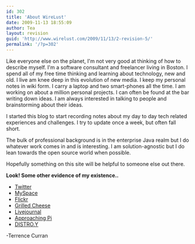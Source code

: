 ```yaml
---
id: 302
title: 'About WireLust'
date: 2009-11-13 18:55:09
author: Tea
layout: revision
guid: 'http://www.wirelust.com/2009/11/13/2-revision-5/'
permalink: '/?p=302'
---
```


Like everyone else on the planet, I'm not very good at thinking of how to describe myself. I'm a software consultant and freelancer living in Boston. I spend all of my free time thinking and learning about technology, new and old. I live am knee deep in this evolution of new media. I keep my personal notes in wiki form. I carry a laptop and two smart-phones all the time. I am working on about a million personal projects. I can often be found at the bar writing down ideas. I am always interested in talking to people and brainstorming about their ideas.

I started this blog to start recording notes about my day to day tech related experiences and challenges. I try to update once a week, but often fall short.

The bulk of professional background is in the enterprise Java realm but I do whatever work comes in and is interesting. I am solution-agnostic but I do lean towards the open source world when possible.

Hopefully something on this site will be helpful to someone else out there.

**Look! Some other evidence of my existence..**

- [Twitter](http://www.twitter.com/teacurran)
- [MySpace](http://www.myspace.com/teacurran)
- [Flickr](http://www.flickr.com/photos/teacurran/)
- [Grilled Cheese](http://www.grilledcheese.com)
- [Livejournal](http://notequalto.livejournal.com/)
- [Approaching Pi](http://www.approachingpi.com)
- [DISTRO.Y](http://www.distroy.com)

-Terrence Curran